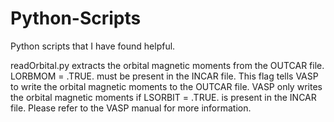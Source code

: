 # Python-Scripts
Python scripts that I have found helpful.

readOrbital.py extracts the orbital magnetic moments from the OUTCAR file. LORBMOM = .TRUE. must be present in the INCAR file. This flag tells VASP to write the orbital magnetic moments to the OUTCAR file. VASP only writes the orbital magnetic moments if LSORBIT = .TRUE. is present in the INCAR file. Please refer to the VASP manual for more information.
